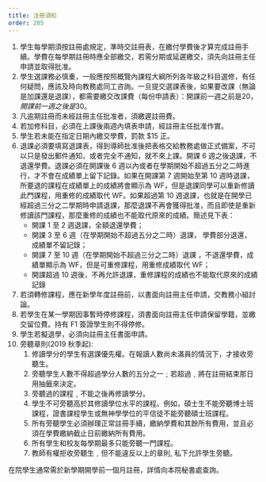 ```yaml
---
title: 注冊須知
order: 205
---
```


1. 學生每學期須按註冊處規定，準時交註冊表，在繳付學費後才算完成註冊手續。學費在每學期註冊時應全部繳交，若需分期或延遲繳交，須先向註冊主任申請並取得批准。
1. 學生選課務必慎重，一般應按照概覽內課程大綱所列各年級之科目選修，有任何疑問，應該及時向教務處同工咨詢。一旦提交選課表後，如果要改課（無論是加課還是退課），都需要繳交改課費（每份申請表）：開課前一週之前是$20，開課前一週之後是$30。
1. 凡逾期註冊而未經註冊主任批准者，須繳遲註冊費。
1. 若加修科目，必須在上課後兩週內填表申請，經註冊主任批准作實。
1. 學生若未能在指定日期內繳交學費，罰款 $15 正。
1. 退課必須要填寫退課表，得到導師批准後把表格交給教務處做正式備案，不可以只是發出郵件通知，或者完全不通知，就不來上課。開課 6 週之後退課，不退還學費。退課必須在開課後 6 週以內或者在學期開始不超過五分之二時進行，才不會在成績單上留下記錄。如果在開課第 7 週開始至第 10 週時退課，所要退的課程在成績單上的成績將會顯示為 WF，但是退課同學可以重新修讀此門課程，用重修的成績取代 WF。如果超過第 10 週退課，也就是在開學已經超過三分之二學期時申請退課，那麼退課不再會獲得批准，而且即使是重新修讀該門課程，那麼重修的成績也不能取代原來的成績。簡述見下表：
   - 開課 1 至 2 週退課，全額退還學費；
   - 開課 3 至 6 週（在學期開始不超過五分之二時）退課， 學費部分退還，成績單不留記錄；
   - 開課 7 至 10 週（在學期開始不超過三分之二時）退課 ，不退還學費，成績單顯示為 WF，但是可重修課程，用重修成績取代 WF；
   - 開課超過 10 週後，不再允許退課，重修課程的成績也不能取代原來的成績記錄
1. 若須轉修課程，應在新學年度註冊前，以書面向註冊主任申請，交教務小組討論。
1. 若學生在某一學期因事暫時停修課程，須書面向註冊主任申請保留學籍，並繳交留位費。持有 F1 簽證學生則不得停修。
1. 學生若擬退學，必須向註冊主任書面申請。
1. 旁聽章則(2019 秋季起):
   1. 修讀學分的學生有選課優先權。在報讀人數尚未滿員的情況下，才接收旁聽生。
   1. 旁聽學生人數不得超過學分人數的五分之一﹔若超過﹐將在註冊結束那日用抽籤來決定。
   1. 旁聽過的課程﹐不能之後再修讀學分。
   1. 學生不可旁聽高於其修讀學位水平的課程。例如，碩士生不能旁聽博士班課程，證書課程學生或無神學學位的平信徒不能旁聽碩士班課程。
   1. 所有旁聽學生必須辦理正常註冊手續，繳納學費和其餘所有費用，並且必須在學費繳納截止日前繳納所有費用。
   1. 所有學生和校友每學期最多只能旁聽一門課程。
   1. 教師有權拒收旁聽生﹐但不能違反以上的章則, 私下允許學生旁聽。

在院學生通常需於新學期開學前一個月註冊，詳情向本院秘書處查詢。
